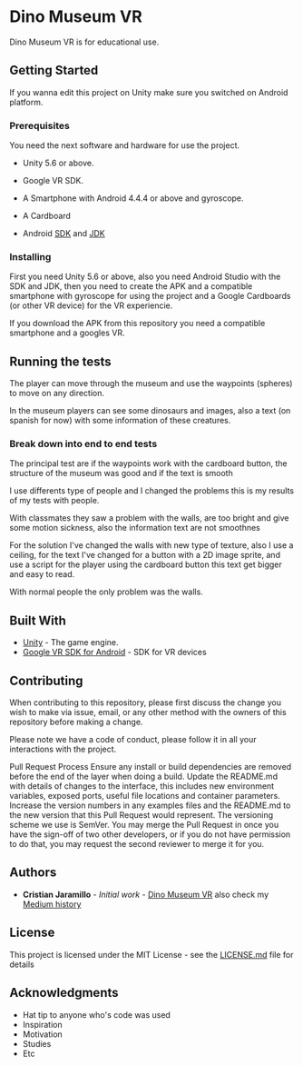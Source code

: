 # Dino Museum VR

Dino Museum VR is for educational use.

## Getting Started

If you wanna edit this project on Unity make sure you switched on Android platform. 

### Prerequisites

You need the next software and hardware for use the project.

* Unity 5.6 or above.

* Google VR SDK.

* A Smartphone with Android 4.4.4 or above and gyroscope.

* A Cardboard

* Android [SDK](https://developer.android.com/studio/index.html) and [JDK](http://www.oracle.com/technetwork/java/javase/downloads/jdk8-downloads-2133151.html)

### Installing

First you need Unity 5.6 or above, also you need Android Studio with the SDK and JDK, then you need to create the APK and a compatible smartphone with gyroscope for using the project and a Google Cardboards (or other VR device) for the VR experiencie.

If you download the APK from this repository you need a compatible smartphone and a googles VR.

## Running the tests

The player can move through the museum and use the waypoints (spheres) to move on any direction.

In the museum players can see some dinosaurs and images, also a text (on spanish for now) with some information of these creatures.

### Break down into end to end tests

The principal test are if the waypoints work with the cardboard button, the structure of the museum was good and if the text is smooth

I use differents type of people and I changed the problems this is my results of my tests with people.

With classmates they saw a problem with the walls, are too bright and give some motion sickness, also the information text are not smoothnes

For the solution I've changed the walls with new type of texture, also I use a ceiling, for the text I've changed for a button with a 2D image sprite, and use a script for the player using the cardboard button this text get bigger and easy to read.

With normal people the only problem was the walls.

## Built With

* [Unity](https://unity3d.com/es) - The game engine.
* [Google VR SDK for Android](https://developers.google.com/vr/develop/android/get-started) - SDK for VR devices

## Contributing

When contributing to this repository, please first discuss the change you wish to make via issue, email, or any other method with the owners of this repository before making a change.

Please note we have a code of conduct, please follow it in all your interactions with the project.

Pull Request Process
Ensure any install or build dependencies are removed before the end of the layer when doing a build.
Update the README.md with details of changes to the interface, this includes new environment variables, exposed ports, useful file locations and container parameters.
Increase the version numbers in any examples files and the README.md to the new version that this Pull Request would represent. The versioning scheme we use is SemVer.
You may merge the Pull Request in once you have the sign-off of two other developers, or if you do not have permission to do that, you may request the second reviewer to merge it for you.
 
## Authors

* **Cristian Jaramillo** - *Initial work* - [Dino Museum VR](https://github.com/Chuntaco/DinoMuseumVR) also check my [Medium history](https://medium.com/@cristian.chuntaco/dino-museum-vr-8db9979765dc)

## License

This project is licensed under the MIT License - see the [LICENSE.md](LICENSE.md) file for details

## Acknowledgments

* Hat tip to anyone who's code was used
* Inspiration
* Motivation
* Studies
* Etc
